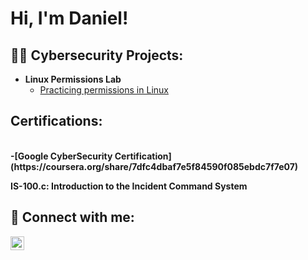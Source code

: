 <h1>Hi, I'm Daniel! 

<h2>👨‍💻 Cybersecurity Projects:</h2>

- <b>Linux Permissions Lab</b>
  - [Practicing permissions in Linux](https://github.com/DRgithubport/File-permissions-Linux-Lab#)


<h2>Certifications:</h2>
<br><b/>
-[Google CyberSecurity Certification](https://coursera.org/share/7dfc4dbaf7e5f84590f085ebdc7f7e07)


<b>IS-100.c: Introduction to the Incident Command System<b/>
<h2> 🤳 Connect with me:</h2>



[<img align="left" alt="JoshMadakor | LinkedIn" width="22px" src="https://cdn.jsdelivr.net/npm/simple-icons@v3/icons/linkedin.svg" />][linkedin]





[linkedin]: https://www.linkedin.com/in/daniel-romero-bb32b11ba/

<!--
**joshmadakor1/joshmadakor1** is a ✨ _special_ ✨ repository because its `README.md` (this file) appears on your GitHub profile.

Here are some ideas to get you started:

- 🔭 I’m currently working on ...
- 🌱 I’m currently learning ...
- 👯 I’m looking to collaborate on ...
- 🤔 I’m looking for help with ...
- 💬 Ask me about ...
- 📫 How to reach me: ...
- 😄 Pronouns: ...
- ⚡ Fun fact: ...
-->
